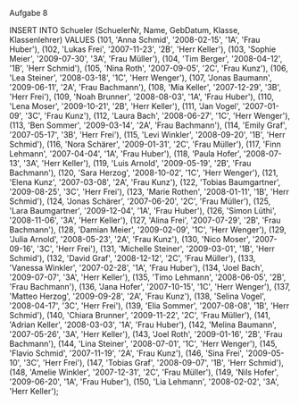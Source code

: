 Aufgabe 8

INSERT INTO Schueler (SchuelerNr, Name, GebDatum, Klasse, Klassenlehrer) VALUES
(101, 'Anna Schmid', '2008-02-15', '1A', 'Frau Huber'),
(102, 'Lukas Frei', '2007-11-23', '2B', 'Herr Keller'),
(103, 'Sophie Meier', '2009-07-30', '3A', 'Frau Müller'),
(104, 'Tim Berger', '2008-04-12', '1B', 'Herr Schmid'),
(105, 'Nina Roth', '2007-09-05', '2C', 'Frau Kunz'),
(106, 'Lea Steiner', '2008-03-18', '1C', 'Herr Wenger'),
(107, 'Jonas Baumann', '2009-06-11', '2A', 'Frau Bachmann'),
(108, 'Mia Keller', '2007-12-29', '3B', 'Herr Frei'),
(109, 'Noah Brunner', '2008-08-03', '1A', 'Frau Huber'),
(110, 'Lena Moser', '2009-10-21', '2B', 'Herr Keller'),
(111, 'Jan Vogel', '2007-01-09', '3C', 'Frau Kunz'),
(112, 'Laura Bach', '2008-06-27', '1C', 'Herr Wenger'),
(113, 'Ben Sommer', '2009-03-14', '2A', 'Frau Bachmann'),
(114, 'Emily Graf', '2007-05-17', '3B', 'Herr Frei'),
(115, 'Levi Winkler', '2008-09-20', '1B', 'Herr Schmid'),
(116, 'Nora Schärer', '2009-01-31', '2C', 'Frau Müller'),
(117, 'Finn Lehmann', '2007-04-04', '1A', 'Frau Huber'),
(118, 'Paula Hofer', '2008-07-13', '3A', 'Herr Keller'),
(119, 'Luis Arnold', '2009-05-19', '2B', 'Frau Bachmann'),
(120, 'Sara Herzog', '2008-10-02', '1C', 'Herr Wenger'),
(121, 'Elena Kunz', '2007-03-08', '2A', 'Frau Kunz'),
(122, 'Tobias Baumgartner', '2009-08-25', '3C', 'Herr Frei'),
(123, 'Marie Rothen', '2008-01-11', '1B', 'Herr Schmid'),
(124, 'Jonas Schärer', '2007-06-20', '2C', 'Frau Müller'),
(125, 'Lara Baumgartner', '2009-12-04', '1A', 'Frau Huber'),
(126, 'Simon Lüthi', '2008-11-06', '3A', 'Herr Keller'),
(127, 'Alina Frei', '2007-07-29', '2B', 'Frau Bachmann'),
(128, 'Damian Meier', '2009-02-09', '1C', 'Herr Wenger'),
(129, 'Julia Arnold', '2008-05-23', '2A', 'Frau Kunz'),
(130, 'Nico Moser', '2007-09-16', '3C', 'Herr Frei'),
(131, 'Michelle Steiner', '2009-03-01', '1B', 'Herr Schmid'),
(132, 'David Graf', '2008-12-12', '2C', 'Frau Müller'),
(133, 'Vanessa Winkler', '2007-02-28', '1A', 'Frau Huber'),
(134, 'Joel Bach', '2009-07-07', '3A', 'Herr Keller'),
(135, 'Timo Lehmann', '2008-06-05', '2B', 'Frau Bachmann'),
(136, 'Jana Hofer', '2007-10-15', '1C', 'Herr Wenger'),
(137, 'Matteo Herzog', '2009-09-28', '2A', 'Frau Kunz'),
(138, 'Selina Vogel', '2008-04-17', '3C', 'Herr Frei'),
(139, 'Elia Sommer', '2007-08-08', '1B', 'Herr Schmid'),
(140, 'Chiara Brunner', '2009-11-22', '2C', 'Frau Müller'),
(141, 'Adrian Keller', '2008-03-03', '1A', 'Frau Huber'),
(142, 'Melina Baumann', '2007-05-26', '3A', 'Herr Keller'),
(143, 'Joel Roth', '2009-01-16', '2B', 'Frau Bachmann'),
(144, 'Lina Steiner', '2008-07-01', '1C', 'Herr Wenger'),
(145, 'Flavio Schmid', '2007-11-19', '2A', 'Frau Kunz'),
(146, 'Sina Frei', '2009-05-10', '3C', 'Herr Frei'),
(147, 'Tobias Graf', '2008-09-07', '1B', 'Herr Schmid'),
(148, 'Amelie Winkler', '2007-12-31', '2C', 'Frau Müller'),
(149, 'Nils Hofer', '2009-06-20', '1A', 'Frau Huber'),
(150, 'Lia Lehmann', '2008-02-02', '3A', 'Herr Keller');
